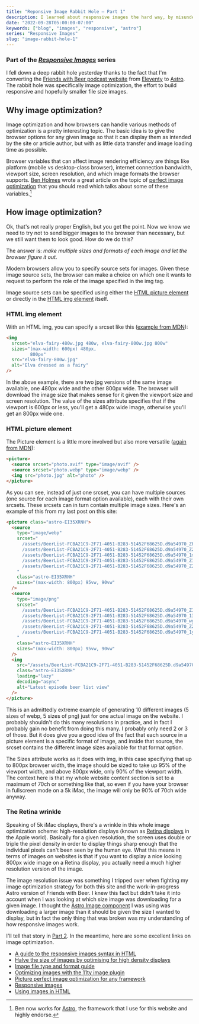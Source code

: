 ```yaml
---
title: "Reponsive Image Rabbit Hole – Part 1"
description: I learned about responsive images the hard way, by misunderstanding how they worked.
date: "2022-09-28T05:00:00-07:00"
keywords: ["blog", "images", "responsive", "astro"]
series: "Responsive Images"
slug: "image-rabbit-hole-1"
---
```


### Part of the _[Responsive Images](/series/responsive-images/)_ series

I fell down a deep rabbit hole yesterday thanks to the fact that I'm converting the [Friends with Beer podcast website](https://friendswithbeer.com) from [Eleventy](https://friendswithbeer.com) to [Astro](https://astro.build). The rabbit hole was specifically image optimization, the effort to build responsive and hopefully smaller file size images.

## Why image optimization?

Image optimization and how browsers can handle various methods of optimization is a pretty interesting topic. The basic idea is to give the browser options for any given image so that it can display them as intended by the site or article author, but with as little data transfer and image loading time as possible.

Browser variables that can affect image rendering efficiency are things like platform (mobile vs desktop-class browser), internet connection bandwidth, viewport size, screen resolution, and which image formats the browser supports. [Ben Holmes](https://twitter.com/BHolmesDev) wrote a great article on the topic of [perfect image optimization](https://bholmes.dev/blog/picture-perfect-image-optimization/) that you should read which talks about some of these variables.[^1]

## How image optimization?

Ok, that's not really proper English, but you get the point. Now we know we need to try not to send bigger images to the browser than necessary, but we still want them to look good. How do we do this?

The answer is: _make multiple sizes and formats of each image and let the browser figure it out._

Modern browsers allow you to specify source sets for images. Given these image source sets, the browser can make a choice on which one it wants to request to perform the role of the image specified in the img tag.

Image source sets can be specified using either the [HTML picture element](https://developer.mozilla.org/en-US/docs/Web/HTML/Element/picture) or directly in the [HTML img element](https://developer.mozilla.org/en-US/docs/Learn/HTML/Multimedia_and_embedding/Responsive_images) itself.

### HTML img element

With an HTML img, you can specify a srcset like this ([example from MDN](https://developer.mozilla.org/en-US/docs/Learn/HTML/Multimedia_and_embedding/Responsive_images)):

```html
<img
  srcset="elva-fairy-480w.jpg 480w, elva-fairy-800w.jpg 800w"
  sizes="(max-width: 600px) 480px,
         800px"
  src="elva-fairy-800w.jpg"
  alt="Elva dressed as a fairy"
/>
```

In the above example, there are two jpg versions of the same image available, one 480px wide and the other 800px wide. The browser will download the image size that makes sense for it given the viewport size and screen resolution. The value of the sizes attribute specifies that if the viewport is 600px or less, you'll get a 480px wide image, otherwise you'll get an 800px wide one.

### HTML picture element

The Picture element is a little more involved but also more versatile ([again from MDN](https://developer.mozilla.org/en-US/docs/Web/HTML/Element/picture)):

```html
<picture>
  <source srcset="photo.avif" type="image/avif" />
  <source srcset="photo.webp" type="image/webp" />
  <img src="photo.jpg" alt="photo" />
</picture>
```

As you can see, instead of just one srcset, you can have multiple sources (one source for each image format option available), each with their own srcsets. These srcsets can in turn contain multiple image sizes. Here's an example of this from my last post on this site:

```html
<picture class="astro-EI35XRNH">
  <source
    type="image/webp"
    srcset="
      /assets/BeerList-FCBA21C9-2F71-4051-B283-51452F68625D.d9a54970_ZFUDaL.webp   300w,
      /assets/BeerList-FCBA21C9-2F71-4051-B283-51452F68625D.d9a54970_Z2uWKfV.webp  600w,
      /assets/BeerList-FCBA21C9-2F71-4051-B283-51452F68625D.d9a54970_1mD09L.webp   800w,
      /assets/BeerList-FCBA21C9-2F71-4051-B283-51452F68625D.d9a54970_Z1gGQwg.webp 1200w,
      /assets/BeerList-FCBA21C9-2F71-4051-B283-51452F68625D.d9a54970_Z22UqRY.webp 1800w
    "
    class="astro-EI35XRNH"
    sizes="(max-width: 800px) 95vw, 90vw"
  />
  <source
    type="image/png"
    srcset="
      /assets/BeerList-FCBA21C9-2F71-4051-B283-51452F68625D.d9a54970_Z1MMor.png   300w,
      /assets/BeerList-FCBA21C9-2F71-4051-B283-51452F68625D.d9a54970_13Es8j.png   600w,
      /assets/BeerList-FCBA21C9-2F71-4051-B283-51452F68625D.d9a54970_wgsuf.png    800w,
      /assets/BeerList-FCBA21C9-2F71-4051-B283-51452F68625D.d9a54970_Z2b2h6I.png 1200w,
      /assets/BeerList-FCBA21C9-2F71-4051-B283-51452F68625D.d9a54970_1yzNhO.png  1800w
    "
    class="astro-EI35XRNH"
    sizes="(max-width: 800px) 95vw, 90vw"
  />
  <img
    src="/assets/BeerList-FCBA21C9-2F71-4051-B283-51452F68625D.d9a54970_Z8LQlw.png"
    class="astro-EI35XRNH"
    loading="lazy"
    decoding="async"
    alt="Latest episode beer list view"
  />
</picture>
```

This is an admittedly extreme example of generating 10 different images (5 sizes of webp, 5 sizes of png) just for one actual image on the website. I probably shouldn't do this many resolutions in practice, and in fact I probably gain no benefit from doing this many. I probably only need 2 or 3 of those. But it does give you a good idea of the fact that each source in a picture element is a specific format of image, and inside that source, the srcset contains the different image sizes available for that format option.

The Sizes attribute works as it does with img, in this case specifying that up to 800px browser width, the image should be sized to take up 95% of the viewport width, and above 800px wide, only 90% of the viewport width. The context here is that my whole website content section is set to a maximum of 70ch or something like that, so even if you have your browser in fullscreen mode on a 5k iMac, the image will only be 90% of 70ch wide anyway.

### The Retina wrinkle

Speaking of 5k iMac displays, there's a wrinkle in this whole image optimization scheme: high-resolution displays (known as [Retina displays](https://en.wikipedia.org/wiki/Retina_display) in the Apple world). Basically for a given resolution, the screen uses double or triple the pixel density in order to display things sharp enough that the individual pixels can't been seen by the human eye. What this means in terms of images on websites is that if you want to display a nice looking 800px wide image on a Retina display, you actually need a much higher resolution version of the image.

The image resolution issue was something I tripped over when fighting my image optimization strategy for both this site and the work-in-progress Astro version of Friends with Beer. I knew this fact but didn't take it into account when I was looking at which size image was downloading for a given image. I thought the [Astro Image component](https://www.npmjs.com/package/@astrojs/image) I was using was downloading a larger image than it should be given the size I wanted to display, but in fact the only thing that was broken was my understanding of how responsive images work.

I'll tell that story in [Part 2](https://scottwillsey.com/image-rabbit-hole-2/). In the meantime, here are some excellent links on image optimization.

- [A guide to the responsive images syntax in HTML](https://css-tricks.com/a-guide-to-the-responsive-images-syntax-in-html/)
- [Halve the size of images by optimising for high density displays](https://jakearchibald.com/2021/serving-sharp-images-to-high-density-screens/)
- [Image file type and format guide](https://developer.mozilla.org/en-US/docs/Web/Media/Formats/Image_types)
- [Optimizing images with the 11ty image plugin](https://www.aleksandrhovhannisyan.com/blog/eleventy-image-plugin/)
- [Picture perfect image optimization for any framework](https://bholmes.dev/blog/picture-perfect-image-optimization/)
- [Responsive images](https://developer.mozilla.org/en-US/docs/Learn/HTML/Multimedia_and_embedding/Responsive_images)
- [Using images in HTML](https://developer.mozilla.org/en-US/docs/Web/Media/images)

[^1]: Ben now works for [Astro](https://astro.build), the framework that I use for this website and highly endorse.
